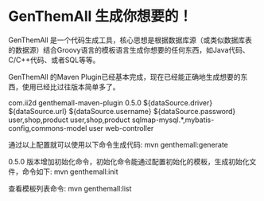 GenThemAll 生成你想要的！
==========

GenThemAll 是一个代码生成工具，核心思想是根据数据库源（或类似数据库表的数据源）结合Groovy语言的模板语言生成你想要的任何东西，如Java代码、C/C++代码、或者SQL等等。

GenThemAll 的Maven Plugin已经基本完成，现在已经能正确地生成想要的东西，使用已经比过往版本简单多了。

<build>
	<plugins>
		<plugin>
			<groupId>com.ii2d</groupId>
			<artifactId>genthemall-maven-plugin</artifactId>
			<version>0.5.0</version>
			<configuration>
        <!-- 数据源配置 -->
				<databaseSource>
					<driverClassName>${dataSource.driver}</driverClassName>
					<url>${dataSource.url}</url>
					<username>${dataSource.username}</username>
					<password>${dataSource.password}</password>
          <!-- 数据源的表，用","分隔 -->
					<tables>user,shop,product</tables>
				</databaseSource>
				<generateConfigs>
          <!-- 生成表用到的模板 -->
					<generateConfig>
						<tables>user,shop,product</tables>
						<includeTemplate>sqlmap-mysql.*,mybatis-config,commons-model</includeTemplate>
					</generateConfig>
          <generateConfig>
  					<tables>user</tables>
						<includeTemplate>web-controller</includeTemplate>
					</generateConfig>
				</generateConfigs>
			</configuration>
		</plugin>
	</plugins>
</build>

通过以上配置就可以使用以下命令生成代码:
mvn genthemall:generate

0.5.0 版本增加初始化命令，初始化命令能通过配置初始化的模板，生成初始化文件，命令如下:
mvn genthemall:init

查看模板列表命令:
mvn genthemall:list
